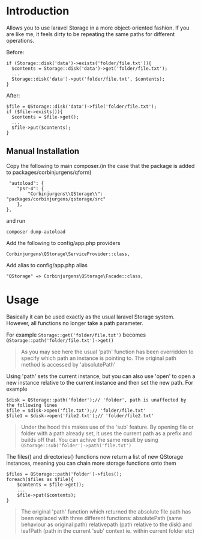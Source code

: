 # Introduction

Allows you to use laravel Storage in a more object-oriented fashion. If you are like me, it feels dirty to be repeating the same paths for different operations.

Before:

```
if (Storage::disk('data')->exists('folder/file.txt')){
  $contents = Storage::disk('data')->get('folder/file.txt');
  ...
  Storage::disk('data')->put('folder/file.txt', $contents);
}
```

After:

```
$file = QStorage::disk('data')->file('folder/file.txt');
if ($file->exists()){
  $contents = $file->get();
  ...
  $file->put($contents);
}
```

## Manual Installation

Copy the following to main composer.(in the case that the package is added to packages/corbinjurgens/qform)
```
 "autoload": {
	"psr-4": {
		"Corbinjurgens\\QStorage\\": "packages/corbinjurgens/qstorage/src"
	},
},
```
and run 
```
composer dump-autoload
```


Add the following to config/app.php providers
```
Corbinjurgens\QStorage\ServiceProvider::class,
```
Add alias to config/app.php alias
```
"QStorage" => Corbinjurgens\QStorage\Facade::class,
```

# Usage

Basically it can be used exactly as the usual laravel Storage system. However, all functions no longer take a path parameter.

For example `Storage::get('folder/file.txt')` becomes `QStorage::path('folder/file.txt')->get()`

> As you may see here the usual 'path' function has been overridden to specify which path an instance is pointing to. The original path method is accessed by 'absolutePath'

Using 'path' sets the current instance, but you can also use 'open' to open a new instance relative to the current instance and then set the new path. For example

```
$disk = QStorage::path('folder');// 'folder', path is unaffected by the following lines
$file = $disk->open('file.txt');// 'folder/file.txt'
$file1 = $disk->open('file2.txt');// 'folder/file2.txt'
```

> Under the hood this makes use of the 'sub' feature. By opening file or folder with a path already set, it uses the current path as a prefix and builds off that. You can achive the same result by using `QStorage::sub('folder')->path('file.txt')`

The files() and directories() functions now return a list of new QStorage instances, meaning you can chain more storage functions onto them

```
$files = QStorage::path('folder')->files();
foreach($files as $file){
	$contents = $file->get();
	...
	$file->put($contents);
}
```

> The original 'path' function which returned the absolute file path has been replaced with three different functions: absolutePath (same behaviour as original path) relativepath (path relative to the disk) and leafPath (path in the current 'sub' context ie. within current folder etc)